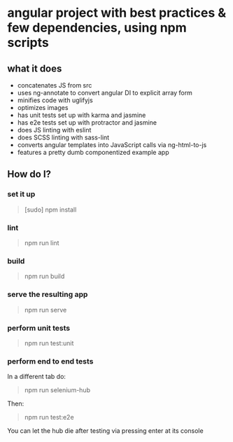 # angular project with best practices & few dependencies, using npm scripts


## what it does

* concatenates JS from src
* uses ng-annotate to convert angular DI to explicit array form
* minifies code with uglifyjs
* optimizes images
* has unit tests set up with karma and jasmine
* has e2e tests set up with protractor and jasmine
* does JS linting with eslint
* does SCSS linting with sass-lint
* converts angular templates into JavaScript calls via ng-html-to-js
* features a pretty dumb componentized example app



## How do I?

### set it up

> [sudo] npm install


### lint

> npm run lint


### build

> npm run build


### serve the resulting app

> npm run serve


### perform unit tests

> npm run test:unit


### perform end to end tests

In a different tab do:

> npm run selenium-hub


Then:

> npm run test:e2e


You can let the hub die after testing via pressing enter at its console
